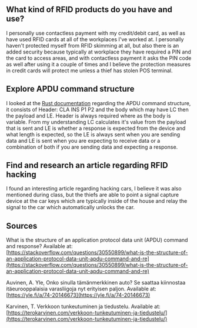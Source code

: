 

## What kind of RFID products do you have and use?

I personally use contactless payment with my credit/debit card, as well as have used RFID cards at all of the workplaces I've worked at. I personally haven't protected myself from RFID skimming at all, but also there is an added security because typically at workplace they have required a PIN and the card to access areas, and with contactless payment it asks the PIN code as well after using it a couple of times and I believe the protection measures in credit cards will protect me unless a thief has stolen POS terminal.

## Explore APDU command structure

I looked at the [Rust documentation](https://docs.rs/apdu/latest/apdu/) regarding the APDU command structure, it consists of Header: CLA INS P1 P2 and the body which may have LC then the payload and LE. Header is always required where as the body is variable. From my understanding LC calculates it's value from the payload that is sent and LE is whether a response is expected from the device and what length is expected, so the LE is always sent when you are sending data and LE is sent when you are expecting to receive data or a combination of both if you are sending data and expecting a response.

## Find and research an article regarding RFID hacking

I found an interesting article regarding hacking cars, I believe it was also mentioned during class, but the thiefs are able to point a signal capture device at the car keys which are typically inside of the house and relay the signal to the car which automatically unlocks the car. 

## Sources

What is the structure of an application protocol data unit (APDU) command and response? Available at: [https://stackoverflow.com/questions/30550899/what-is-the-structure-of-an-application-protocol-data-unit-apdu-command-and-re](https://stackoverflow.com/questions/30550899/what-is-the-structure-of-an-application-protocol-data-unit-apdu-command-and-re)

Auvinen, A. Yle, Onko sinulla tämänmerkkinen auto? Se saattaa kiinnostaa itäeurooppalaisia varasliigoja nyt erityisen paljon.  Available at: [https://yle.fi/a/74-20146673](https://yle.fi/a/74-20146673)

Karvinen, T. Verkkoon tunkeutuminen ja tiedustelu. Available at: [https://terokarvinen.com/verkkoon-tunkeutuminen-ja-tiedustelu/](https://terokarvinen.com/verkkoon-tunkeutuminen-ja-tiedustelu/)
